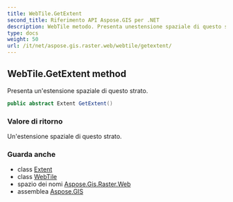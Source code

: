 ```yaml
---
title: WebTile.GetExtent
second_title: Riferimento API Aspose.GIS per .NET
description: WebTile metodo. Presenta unestensione spaziale di questo strato.
type: docs
weight: 50
url: /it/net/aspose.gis.raster.web/webtile/getextent/
---
```

## WebTile.GetExtent method

Presenta un'estensione spaziale di questo strato.

```csharp
public abstract Extent GetExtent()
```

### Valore di ritorno

Un'estensione spaziale di questo strato.

### Guarda anche

* class [Extent](../../../aspose.gis/extent/)
* class [WebTile](../)
* spazio dei nomi [Aspose.Gis.Raster.Web](../../webtile/)
* assemblea [Aspose.GIS](../../../)


